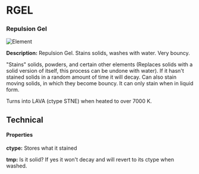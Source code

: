 # RGEL
### Repulsion Gel

![Element](https://i.imgur.com/fdoqECg.gif)

**Description:**  Repulsion Gel. Stains solids, washes with water. Very bouncy.

"Stains" solids, powders, and certain other elements (Replaces solids with a solid version of itself, this process can be undone with water). If it hasn't stained solids in a random amount of time it will decay. Can also stain moving solids, in which they become bouncy. It can only stain when in liquid form.

Turns into LAVA (ctype STNE) when heated to over 7000 K.

## Technical
#### Properties
**ctype:** Stores what it stained

**tmp:** Is it solid? If yes it won't decay and will revert to its ctype when washed. 
